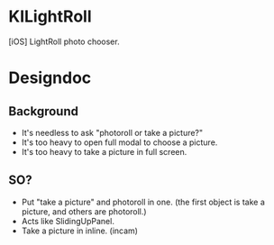 KILightRoll
===========

[iOS] LightRoll photo chooser.

Designdoc
===

Background
---

* It's needless to ask "photoroll or take a picture?"
* It's too heavy to open full modal to choose a picture.
* It's too heavy to take a picture in full screen.

SO?
---

* Put "take a picture" and photoroll in one. (the first object is take a picture, and others are photoroll.)
* Acts like SlidingUpPanel.
* Take a picture in inline. (incam)

